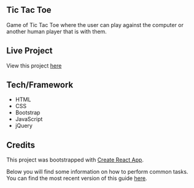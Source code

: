 ## Tic Tac Toe
Game of Tic Tac Toe where the user can play against the computer or another human player that is with them.

## Live Project
View this project [here](https://codepen.io/aaronmassey/full/vmMQQK/)

## Tech/Framework
* HTML
* CSS
* Bootstrap
* JavaScript
* jQuery

## Credits
This project was bootstrapped with [Create React App](https://github.com/facebookincubator/create-react-app).

Below you will find some information on how to perform common tasks.<br>
You can find the most recent version of this guide [here](https://github.com/facebookincubator/create-react-app/blob/master/packages/react-scripts/template/README.md).
